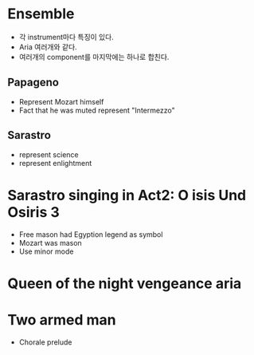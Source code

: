 # Ensemble
- 각 instrument마다 특징이 있다.
- Aria 여러개와 같다.
- 여러개의 component를 마지막에는 하나로 합친다.


## Papageno
- Represent Mozart himself
- Fact that he was muted represent "Intermezzo"

## Sarastro
- represent science
- represent enlightment

# Sarastro singing in Act2: O isis Und Osiris 3
- Free mason had Egyption legend as symbol
- Mozart was mason
- Use minor mode

# Queen of the night vengeance aria

# Two armed man
- Chorale prelude